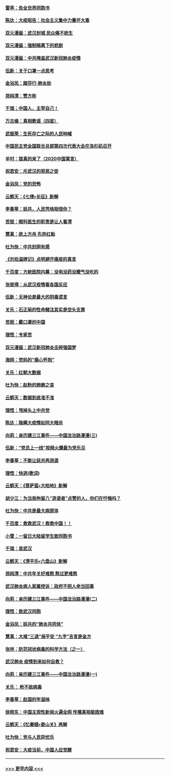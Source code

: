 #### [雷亭：告全世界同胞书](../pages/nsc993/n11862572.md?t=02121411) 
#### [陈达：大疫昭告：社会主义集中力量坏大事](../pages/nsc993/n11859419.md?t=02121411) 
#### [双元漫画：武汉封城 民众痛不欲生](../pages/nsc993/n11859287.md?t=02121411) 
#### [双元漫画：强制隔离下的悲剧](../pages/nsc993/n11859244.md?t=02121411) 
#### [双元漫画：中共掩盖武汉新冠肺炎疫情](../pages/nsc993/n11858249.md?t=02121411) 
#### [伍新：关于口罩一点思考](../pages/nsc993/n11859195.md?t=02121411) 
#### [金浴凤：踏莎行‧肺炎劫](../pages/nsc993/n11858227.md?t=02121411) 
#### [郑纯清：赞方彬](../pages/nsc993/n11856803.md?t=02121411) 
#### [千瑞；中国人，主宰自己！](../pages/nsc993/n11856793.md?t=02121411) 
#### [万古缘：真相歌谣（四首）](../pages/nsc993/n11856263.md?t=02121411) 
#### [武振荣：生死存亡之际的人民呐喊](../pages/nsc993/n11856256.md?t=02121411) 
#### [中国民主党全国联合总部第四次代表大会在洛杉矶召开](../pages/nsc993/n11856344.md?t=02121411) 
#### [羊村：狼真的来了（2020中国寓言）](../pages/nsc993/n11856229.md?t=02121411) 
#### [祝君安：斥武汉的邪恶之徒](../pages/nsc993/n11855861.md?t=02121411) 
#### [金浴凤：党的恐怖](../pages/nsc993/n11855849.md?t=02121411) 
#### [云鹤天：《七律▪长征》新解](../pages/nsc993/n11855479.md?t=02121411) 
#### [李春草：妖共，人民凭啥相信你？](../pages/nsc993/n11855196.md?t=02121411) 
#### [苦胆：眼科医生的职责是让人看清](../pages/nsc993/n11853840.md?t=02121411) 
#### [慧真：欲上方舟 先弃红船](../pages/nsc993/n11853483.md?t=02121411) 
#### [吐为快：中共封网有感](../pages/nsc993/n11852575.md?t=02121411) 
#### [《刘伯温碑记》点明避开瘟疫的真言](../pages/nsc993/n11852128.md?t=02121411) 
#### [千百度：方舱医院内幕：没电没药没暖气没吃的](../pages/nsc993/n11850211.md?t=02121411) 
#### [张彼得：从武汉疫情看各国反应](../pages/nsc993/n11850102.md?t=02121411) 
#### [伍新：无神论是最大的阴毒谎言](../pages/nsc993/n11846129.md?t=02121411) 
#### [关乐：石正丽的性命赌注其实是空头支票](../pages/nsc993/n11846109.md?t=02121411) 
#### [苦胆：戴口罩的中国](../pages/nsc993/n11845576.md?t=02121411) 
#### [理悟：专家苦](../pages/nsc993/n11845564.md?t=02121411) 
#### [双元漫画：武汉新冠肺炎击碎强国梦](../pages/nsc993/n11843320.md?t=02121411) 
#### [海网：党妈的“瘟心怀抱”](../pages/nsc993/n11840740.md?t=02121411) 
#### [关乐：红朝大数据](../pages/nsc993/n11840675.md?t=02121411) 
#### [吐为快：赵粉的肺腑之哀](../pages/nsc993/n11840618.md?t=02121411) 
#### [云鹤天：数据到底准不准](../pages/nsc993/n11840325.md?t=02121411) 
#### [理悟：甩掉头上中共党](../pages/nsc993/n11838826.md?t=02121411) 
#### [陈达：隐瞒大疫情如同大暗杀](../pages/nsc993/n11838771.md?t=02121411) 
#### [向莉：亲历建三江事件——中国法治路漫漫(三)](../pages/nsc993/n11831825.md?t=02121411) 
#### [伍新：“党员上一线”视频火爆最为党乐见](../pages/nsc993/n11838200.md?t=02121411) 
#### [李春草：不能让妖共再逍遥](../pages/nsc993/n11838102.md?t=02121411) 
#### [理悟：快逃(歌词)](../pages/nsc993/n11838083.md?t=02121411) 
#### [云鹤天：《菩萨蛮▪大柏地》新解](../pages/nsc993/n11838059.md?t=02121411) 
#### [胡少江：为当局拘留八“造谣者”点赞的人，你们在忏悔吗？](../pages/nsc993/n11836801.md?t=02121411) 
#### [吐为快：中共是最大病原体](../pages/nsc993/n11836748.md?t=02121411) 
#### [千百度：救救武汉！救救中国！！](../pages/nsc993/n11836145.md?t=02121411) 
#### [小雪：一留日大陆留学生致同胞书](../pages/nsc993/n11834624.md?t=02121411) 
#### [千瑞：哀武汉](../pages/nsc993/n11833647.md?t=02121411) 
#### [云鹤天：《清平乐▪六盘山》新解](../pages/nsc993/n11833611.md?t=02121411) 
#### [郑纯清：中共年关好难熬 熬过更难熬](../pages/nsc993/n11833489.md?t=02121411) 
#### [武汉肺炎病人家属控诉：政府不把人命当回事](../pages/nsc993/n11833205.md?t=02121411) 
#### [向莉：亲历建三江事件——中国法治路漫漫(二)](../pages/nsc993/n11829102.md?t=02121411) 
#### [理悟：致武汉同胞](../pages/nsc993/n11831522.md?t=02121411) 
#### [金浴凤：妖共的“肺炎共同体”](../pages/nsc993/n11829448.md?t=02121411) 
#### [慧真：大难“三退”保平安 “九字”吉言是金方](../pages/nsc993/n11829501.md?t=02121411) 
#### [张林：防范冠状病毒的科学方法（之一）](../pages/nsc993/n11828618.md?t=02121411) 
#### [武汉肺炎 疫情到来如何自救？](../pages/nsc993/n11827632.md?t=02121411) 
#### [向莉：亲历建三江事件——中国法治路漫漫(一)](../pages/nsc993/n11827190.md?t=02121411) 
#### [关乐： 枪不敌病毒](../pages/nsc993/n11826746.md?t=02121411) 
#### [李春草：赵国的年滋味](../pages/nsc993/n11826321.md?t=02121411) 
#### [徐晓东：中国主观性新闻火遍全网 传播真相极困难](../pages/nsc993/n11826508.md?t=02121411) 
#### [云鹤天：《忆秦娥▪娄山关》再解](../pages/nsc993/n11824682.md?t=02121411) 
#### [吐为快：党与人民异忧乐](../pages/nsc993/n11824660.md?t=02121411) 
#### [祝君安：大疫当前，中国人应觉醒](../pages/nsc993/n11821946.md?t=02121411) 

----
#### [ >>> 更早内容 <<< ](../indexes/nsc993-earlier.md)
